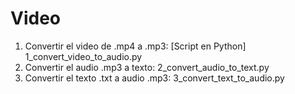 # Video
1. Convertir el video de .mp4 a .mp3: [Script en Python] 1_convert_video_to_audio.py
2. Convertir el audio .mp3 a texto: 2_convert_audio_to_text.py
3.  Convertir el texto .txt a audio .mp3: 3_convert_text_to_audio.py
   
